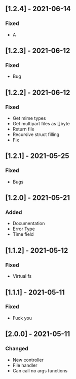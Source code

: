## [1.2.4] - 2021-06-14

### Fixed
-    A

## [1.2.3] - 2021-06-12

### Fixed
-    Bug

## [1.2.2] - 2021-06-12

### Fixed
-    Get mime types
-    Get multipart files as []byte
-    Return file
-    Recursive struct filling
-    Fix

## [1.2.1] - 2021-05-25

### Fixed
-    Bugs

## [1.2.0] - 2021-05-21

### Added
-    Documentation
-    Error Type
-    Time field

## [1.1.2] - 2021-05-12

### Fixed
-    Virtual fs

## [1.1.1] - 2021-05-11

### Fixed
-    Fuck you

## [2.0.0] - 2021-05-11

### Changed
-    New controller
-    File handler
-    Can call no args functions

